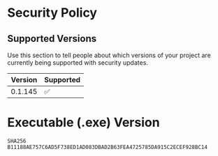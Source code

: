 # Security Policy

## Supported Versions

Use this section to tell people about which versions of your project are
currently being supported with security updates.

| Version | Supported          |
| ------- | ------------------ |
| 0.1.145   | :white_check_mark: |


# Executable (.exe) Version
`SHA256 B11188AE757C6AD5F738ED1AD083DBAD2B63FEA4725785DA915C2ECEF928BC14`

